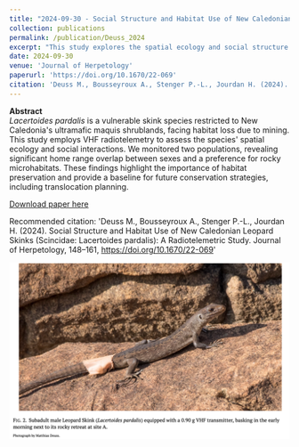```yaml
---
title: "2024-09-30 - Social Structure and Habitat Use of New Caledonian Leopard Skinks (Scincidae: Lacertoides pardalis): A Radiotelemetric Study"
collection: publications
permalink: /publication/Deuss_2024
excerpt: "This study explores the spatial ecology and social structure of *Lacertoides pardalis*, a vulnerable skink species endemic to New Caledonia's ultramafic maquis shrublands. Using radiotelemetry, we reveal home range dynamics, habitat preferences, and intraspecific interactions, providing crucial insights for conservation efforts."
date: 2024-09-30
venue: 'Journal of Herpetology'
paperurl: 'https://doi.org/10.1670/22-069'
citation: 'Deuss M., Bousseyroux A., Stenger P.-L., Jourdan H. (2024). Social Structure and Habitat Use of New Caledonian Leopard Skinks (Scincidae: Lacertoides pardalis): A Radiotelemetric Study. Journal of Herpetology, 148–161, https://doi.org/10.1670/22-069'
---
```

**Abstract**  
*Lacertoides pardalis* is a vulnerable skink species restricted to New Caledonia's ultramafic maquis shrublands, facing habitat loss due to mining. This study employs VHF radiotelemetry to assess the species' spatial ecology and social interactions. We monitored two populations, revealing significant home range overlap between sexes and a preference for rocky microhabitats. These findings highlight the importance of habitat preservation and provide a baseline for future conservation strategies, including translocation planning.

[Download paper here](https://doi.org/10.1670/22-069)

Recommended citation: 'Deuss M., Bousseyroux A., Stenger P.-L., Jourdan H. (2024). Social Structure and Habitat Use of New Caledonian Leopard Skinks (Scincidae: Lacertoides pardalis): A Radiotelemetric Study. Journal of Herpetology, 148–161, https://doi.org/10.1670/22-069'

<div style="text-align: center;"> <img src="/images/Deuss_2024.png" style="width: 1600px; height: auto;"> </div>
